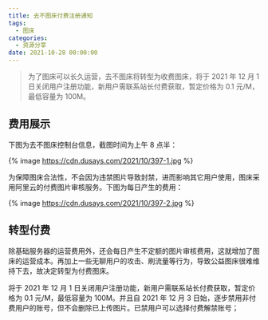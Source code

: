 ```yaml
---
title: 去不图床付费注册通知
tags:
  - 图床
categories:
  - 资源分享
date: 2021-10-28 00:00:00
---
```


> 为了图床可以长久运营，去不图床将转型为收费图床，将于 2021 年 12 月 1 日关闭用户注册功能，新用户需联系站长付费获取，暂定价格为 0.1 元/M，最低容量为 100M。

<!-- more -->

## 费用展示

下图为去不图床控制台信息，截图时间为上午 8 点半：

{% image https://cdn.dusays.com/2021/10/397-1.jpg %}

为保障图床合法性，不会因为违禁图片导致封禁，进而影响其它用户使用，图床采用阿里云的付费图片审核服务。下图为每日产生的费用：

{% image https://cdn.dusays.com/2021/10/397-2.jpg %}

## 转型付费

除基础服务器的运营费用外，还会每日产生不定额的图片审核费用，这就增加了图床的运营成本。再加上一些无聊用户的攻击、刷流量等行为，导致公益图床很难维持下去，故决定转型为付费图床。

将于 2021 年 12 月 1 日关闭用户注册功能，新用户需联系站长付费获取，暂定价格为 0.1 元/M，最低容量为 100M。并且自 2021 年 12 月 3 日始，逐步禁用非付费用户的账号，但不会删除已上传图片。已禁用户可以选择付费解禁账号；
